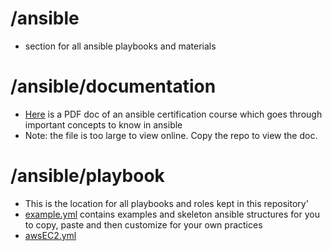 # /ansible
* section for all ansible playbooks and materials

# /ansible/documentation
* [Here](https://github.com/mylesholloway1/OpenLDAP-Project/edit/main/ansible/documentation) is a PDF doc of an ansible certification course which goes through important concepts to know in ansible
* Note: the file is too large to view online. Copy the repo to view the doc.

# /ansible/playbook
* This is the location for all playbooks and roles kept in this repository'
* [example.yml](https://github.com/mylesholloway1/OpenLDAP-Project/edit/main/ansible/playbook/example.yml) contains examples and skeleton ansible structures for you to copy, paste and then customize for your own practices
* [awsEC2.yml](https://github.com/mylesholloway1/OpenLDAP-Project/edit/main/ansible/playbook/awsEC2.yml)
